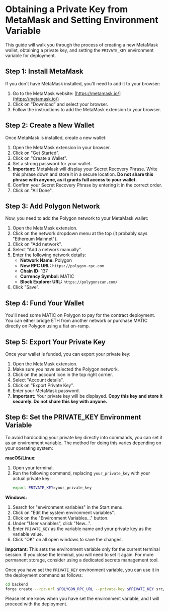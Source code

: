 # Obtaining a Private Key from MetaMask and Setting Environment Variable

This guide will walk you through the process of creating a new MetaMask wallet, obtaining a private key, and setting the `PRIVATE_KEY` environment variable for deployment.

## Step 1: Install MetaMask

If you don't have MetaMask installed, you'll need to add it to your browser:

1. Go to the MetaMask website: [https://metamask.io/](https://metamask.io/)
2. Click on "Download" and select your browser.
3. Follow the instructions to add the MetaMask extension to your browser.

## Step 2: Create a New Wallet

Once MetaMask is installed, create a new wallet:

1. Open the MetaMask extension in your browser.
2. Click on "Get Started".
3. Click on "Create a Wallet".
4. Set a strong password for your wallet.
5. **Important:** MetaMask will display your Secret Recovery Phrase. Write this phrase down and store it in a secure location. **Do not share this phrase with anyone, as it grants full access to your wallet.**
6. Confirm your Secret Recovery Phrase by entering it in the correct order.
7. Click on "All Done".

## Step 3: Add Polygon Network

Now, you need to add the Polygon network to your MetaMask wallet:

1. Open the MetaMask extension.
2. Click on the network dropdown menu at the top (it probably says "Ethereum Mainnet").
3. Click on "Add network".
4. Select "Add a network manually".
5. Enter the following network details:
    *   **Network Name:** Polygon
    *   **New RPC URL:** `https://polygon-rpc.com`
    *   **Chain ID:** 137
    *   **Currency Symbol:** MATIC
    *   **Block Explorer URL:** `https://polygonscan.com/`
6. Click "Save".

## Step 4: Fund Your Wallet

You'll need some MATIC on Polygon to pay for the contract deployment. You can either bridge ETH from another network or purchase MATIC directly on Polygon using a fiat on-ramp.

## Step 5: Export Your Private Key

Once your wallet is funded, you can export your private key:

1. Open the MetaMask extension.
2. Make sure you have selected the Polygon network.
3. Click on the account icon in the top right corner.
4. Select "Account details".
5. Click on "Export Private Key".
6. Enter your MetaMask password.
7. **Important:** Your private key will be displayed. **Copy this key and store it securely. Do not share this key with anyone.**

## Step 6: Set the PRIVATE_KEY Environment Variable

To avoid hardcoding your private key directly into commands, you can set it as an environment variable. The method for doing this varies depending on your operating system:

**macOS/Linux:**

1. Open your terminal.
2. Run the following command, replacing `your_private_key` with your actual private key:
    ```bash
    export PRIVATE_KEY=your_private_key
    ```

**Windows:**

1. Search for "environment variables" in the Start menu.
2. Click on "Edit the system environment variables".
3. Click on the "Environment Variables..." button.
4. Under "User variables", click "New...".
5. Enter `PRIVATE_KEY` as the variable name and your private key as the variable value.
6. Click "OK" on all open windows to save the changes.

**Important:** This sets the environment variable only for the current terminal session. If you close the terminal, you will need to set it again. For more permanent storage, consider using a dedicated secrets management tool.

Once you have set the `PRIVATE_KEY` environment variable, you can use it in the deployment command as follows:

```bash
cd backend
forge create --rpc-url $POLYGON_RPC_URL --private-key $PRIVATE_KEY src/AetherFactory.sol:AetherFactory
```

Please let me know when you have set the environment variable, and I will proceed with the deployment.
